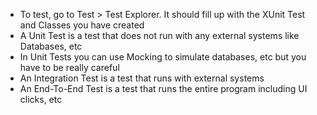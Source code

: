 - To test, go to Test > Test Explorer. It should fill up with the XUnit Test and Classes you have created
- A Unit Test is a test that does not run with any external systems like Databases, etc
- In Unit Tests you can use Mocking to simulate databases, etc but you have to be really careful
- An Integration Test is a test that runs with external systems
- An End-To-End Test is a test that runs the entire program including UI clicks, etc
